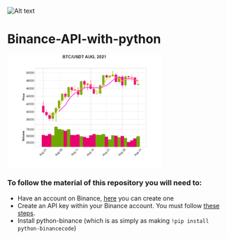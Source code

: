 ![Alt text](https://img.shields.io/pypi/pyversions/python-binance.svg)

# Binance-API-with-python

<img src="btc_usdt.png" width="70%">

 ### To follow the material of this repository you will need to:
  * Have an account on Binance, [here](https://python-binance.readthedocs.io/en/latest/index.html) you can create one
  * Create an API key within your Binance account. You must follow [these steps](https://www.binance.com/en/support/faq/360002502072).
  * Install python-binance (which is as simply as making `!pip install python-binancecode`)
